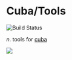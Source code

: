 Cuba/Tools
==========

![Build Status](https://secure.travis-ci.org/cj/cuba-tools.png)

_n_. tools for [cuba](https://github.com/soveran/cuba)

![](http://i.imgur.com/CTJMSe8.jpg)
